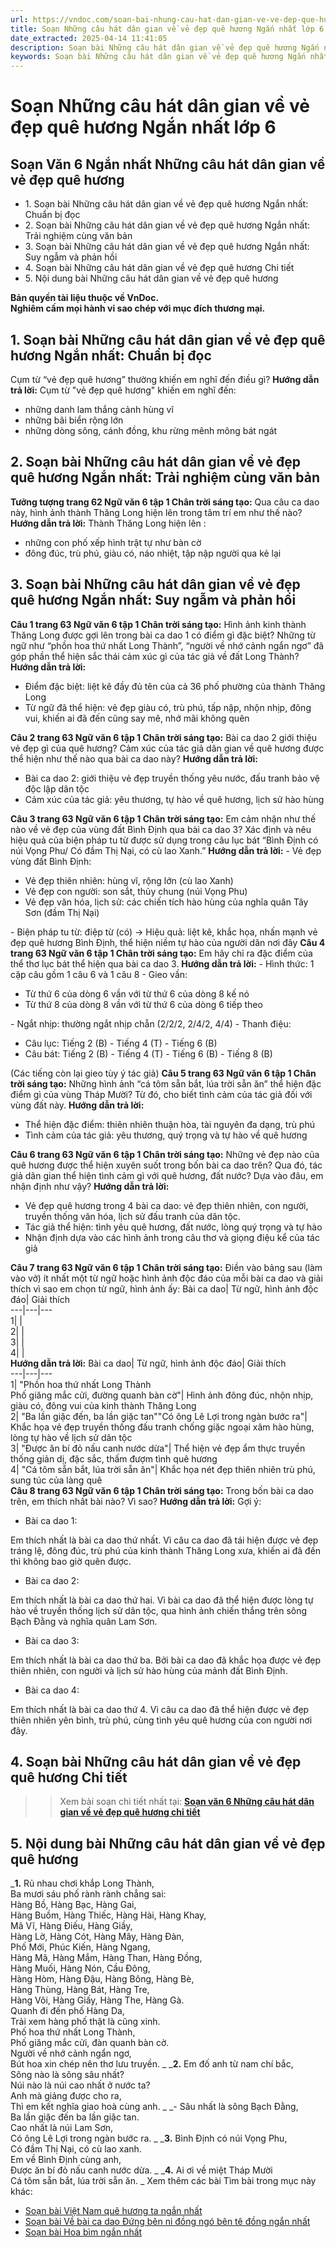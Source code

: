 ```yaml
---
url: https://vndoc.com/soan-bai-nhung-cau-hat-dan-gian-ve-ve-dep-que-huong-ngan-nhat-245746
title: Soạn Những câu hát dân gian về vẻ đẹp quê hương Ngắn nhất lớp 6 - VnDoc.com
date_extracted: 2025-04-14 11:41:05
description: Soạn bài Những câu hát dân gian về vẻ đẹp quê hương Ngắn nhất do VnDoc biên soạn nhằm giúp các em HS đạt kết quả tốt trong quá trình làm bài tập và học tập môn Ngữ văn lớp 6.
keywords: Soạn bài Những câu hát dân gian về vẻ đẹp quê hương Ngắn nhất,Soạn bài Những câu hát dân gian về vẻ đẹp quê hương Ngắn gọn,Soạn bài Những câu hát dân gian về vẻ đẹp quê hương ngắn,Soạn Những câu hát dân gian về vẻ đẹp quê hương ngắn nhất,Soạn Những câu hát dân gian về vẻ đẹp quê hương ngắn gọn,bài Những câu hát dân gian về vẻ đẹp quê hương ngắn,Soạn văn 6 Những câu hát dân gian về vẻ đẹp quê hương,Soạn bài Những câu hát dân gian về vẻ đẹp quê hương,Soạn Những câu hát dân gian về vẻ đẹp quê hương
---
```


# Soạn Những câu hát dân gian về vẻ đẹp quê hương Ngắn nhất lớp 6
## **Soạn Văn 6 Ngắn nhất Những câu hát dân gian về vẻ đẹp quê hương**
  * 1\. Soạn bài Những câu hát dân gian về vẻ đẹp quê hương Ngắn nhất: Chuẩn bị đọc
  * 2\. Soạn bài Những câu hát dân gian về vẻ đẹp quê hương Ngắn nhất: Trải nghiệm cùng văn bản
  * 3\. Soạn bài Những câu hát dân gian về vẻ đẹp quê hương Ngắn nhất: Suy ngẫm và phản hồi
  * 4\. Soạn bài Những câu hát dân gian về vẻ đẹp quê hương Chi tiết
  * 5\. Nội dung bài Những câu hát dân gian về vẻ đẹp quê hương

**Bản quyền tài liệu thuộc về VnDoc.  
Nghiêm cấm mọi hành vi sao chép với mục đích thương mại.**
## **1\. Soạn bài Những câu hát dân gian về vẻ đẹp quê hương Ngắn nhất: Chuẩn bị đọc**
Cụm từ “vẻ đẹp quê hương” thường khiến em nghĩ đến điều gì?
**Hướng dẫn trả lời:**
Cụm từ "vẻ đẹp quê hương" khiến em nghĩ đến:
  * những danh lam thắng cảnh hùng vĩ
  * những bãi biển rộng lớn
  * những dòng sông, cánh đồng, khu rừng mênh mông bát ngát

## **2\. Soạn bài Những câu hát dân gian về vẻ đẹp quê hương Ngắn nhất: Trải nghiệm cùng văn bản**
**Tưởng tượng trang 62 Ngữ văn 6 tập 1 Chân trời sáng tạo:** Qua câu ca dao này, hình ảnh thành Thăng Long hiện lên trong tâm trí em như thế nào?
**Hướng dẫn trả lời:**
Thành Thăng Long hiện lên :
  * những con phố xếp hình trật tự như bàn cờ
  * đông đúc, trù phú, giàu có, náo nhiệt, tập nập người qua kẻ lại

## **3\. Soạn bài Những câu hát dân gian về vẻ đẹp quê hương Ngắn nhất: Suy ngẫm và phản hồi**
**Câu 1 trang 63 Ngữ văn 6 tập 1 Chân trời sáng tạo:** Hình ảnh kinh thành Thăng Long được gợi lên trong bài ca dao 1 có điểm gì đặc biệt? Những từ ngữ như “phồn hoa thứ nhất Long Thành”, “người về nhớ cảnh ngẩn ngơ” đã góp phần thể hiện sắc thái cảm xúc gì của tác giả về đất Long Thành?
**Hướng dẫn trả lời:**
  * Điểm đặc biệt: liệt kê đầy đủ tên của cả 36 phố phường của thành Thăng Long
  * Từ ngữ đã thể hiện: vẻ đẹp giàu có, trù phú, tấp nập, nhộn nhịp, đông vui, khiến ai đã đến cũng say mê, nhớ mãi không quên

**Câu 2 trang 63 Ngữ văn 6 tập 1 Chân trời sáng tạo:** Bài ca dao 2 giới thiệu vẻ đẹp gì của quê hương? Cảm xúc của tác giả dân gian về quê hương được thể hiện như thế nào qua bài ca dao này?
**Hướng dẫn trả lời:**
  * Bài ca dao 2: giới thiệu vẻ đẹp truyền thống yêu nước, đấu tranh bảo vệ độc lập dân tộc
  * Cảm xúc của tác giả: yêu thương, tự hào về quê hương, lịch sử hào hùng

**Câu 3 trang 63 Ngữ văn 6 tập 1 Chân trời sáng tạo:** Em cảm nhận như thế nào về vẻ đẹp của vùng đất Bình Định qua bài ca dao 3? Xác định và nêu hiệu quả của biện pháp tu từ được sử dụng trong câu lục bát “Bình Định có núi Vọng Phu/ Có đầm Thị Nại, có cù lao Xanh.”
**Hướng dẫn trả lời:**
\- Vẻ đẹp vùng đất Bình Định:
  * Vẻ đẹp thiên nhiên: hùng vĩ, rộng lớn \(cù lao Xanh\)
  * Vẻ đẹp con người: son sắt, thủy chung \(núi Vọng Phu\)
  * Vẻ đẹp văn hóa, lịch sử: các chiến tích hào hùng của nghĩa quân Tây Sơn \(đầm Thị Nại\)

\- Biện pháp tu từ: điệp từ \(có\)
→ Hiệu quả: liệt kê, khắc họa, nhấn mạnh vẻ đẹp quê hương Bình Định, thể hiện niềm tự hào của người dân nơi đây
**Câu 4 trang 63 Ngữ văn 6 tập 1 Chân trời sáng tạo:** Em hãy chỉ ra đặc điểm của thể thơ lục bát thể hiện qua bài ca dao 3.
**Hướng dẫn trả lời:**
\- Hình thức: 1 cặp câu gồm 1 câu 6 và 1 câu 8
\- Gieo vần:
  * Từ thứ 6 của dòng 6 vần với từ thứ 6 của dòng 8 kế nó
  * Từ thứ 8 của dòng 8 vần với từ thứ 6 của dòng 6 tiếp theo

\- Ngắt nhịp: thường ngắt nhịp chẵn \(2/2/2, 2/4/2, 4/4\)
\- Thanh điệu:
  * Câu lục: Tiếng 2 \(B\) - Tiếng 4 \(T\) - Tiếng 6 \(B\)
  * Câu bát: Tiếng 2 \(B\) - Tiếng 4 \(T\) - Tiếng 6 \(B\) - Tiếng 8 \(B\)

\(Các tiếng còn lại gieo tùy ý tác giả\)
**Câu 5 trang 63 Ngữ văn 6 tập 1 Chân trời sáng tạo:** Những hình ảnh “cá tôm sẵn bắt, lúa trời sẵn ăn” thể hiện đặc điểm gì của vùng Tháp Mười? Từ đó, cho biết tình cảm của tác giả đối với vùng đất này.
**Hướng dẫn trả lời:**
  * Thể hiện đặc điểm: thiên nhiên thuận hòa, tài nguyên đa dạng, trù phú
  * Tình cảm của tác giả: yêu thương, quý trọng và tự hào về quê hương

**Câu 6 trang 63 Ngữ văn 6 tập 1 Chân trời sáng tạo:** Những vẻ đẹp nào của quê hương được thể hiện xuyên suốt trong bốn bài ca dao trên? Qua đó, tác giả dân gian thể hiện tình cảm gì với quê hương, đất nước? Dựa vào đâu, em nhận định như vậy?
**Hướng dẫn trả lời:**
  * Vẻ đẹp quê hương trong 4 bài ca dao: vẻ đẹp thiên nhiên, con người, truyền thống văn hóa, lịch sử đấu tranh của dân tộc.
  * Tác giả thể hiện: tình yêu quê hương, đất nước, lòng quý trọng và tự hào
  * Nhận định dựa vào các hình ảnh trong câu thơ và giọng điệu kể của tác giả

**Câu 7 trang 63 Ngữ văn 6 tập 1 Chân trời sáng tạo:** Điền vào bảng sau \(làm vào vở\) ít nhất một từ ngữ hoặc hình ảnh độc đáo của mỗi bài ca dao và giải thích vì sao em chọn từ ngữ, hình ảnh ấy:
Bài ca dao| Từ ngữ, hình ảnh độc đáo| Giải thích  
---|---|---  
1| |   
2| |   
3| |   
4| |   
**Hướng dẫn trả lời:**
Bài ca dao| Từ ngữ, hình ảnh độc đáo| Giải thích  
---|---|---  
1| "Phồn hoa thứ nhất Long Thành   
Phố giăng mắc cửi, đường quanh bàn cờ"| Hình ảnh đông đúc, nhộn nhịp, giàu có, đông vui của kinh thành Thăng Long  
2| "Ba lần giặc đến, ba lần giặc tan""Có ông Lê Lợi trong ngàn bước ra"| Khắc họa vẻ đẹp truyền thống đấu tranh chống giặc ngoại xâm hào hùng, lòng tự hào về lịch sử dân tộc  
3| "Được ăn bí đỏ nấu canh nước dừa"| Thể hiện vẻ đẹp ẩm thực truyền thống giản dị, đặc sắc, thấm đượm tình quê hương  
4| "Cá tôm sẵn bắt, lúa trời sẵn ăn"| Khắc họa nét đẹp thiên nhiên trù phú, sung túc của làng quê  
**Câu 8 trang 63 Ngữ văn 6 tập 1 Chân trời sáng tạo:** Trong bốn bài ca dao trên, em thích nhất bài nào? Vì sao?
**Hướng dẫn trả lời:**
Gợi ý:
  * Bài ca dao 1:

Em thích nhất là bài ca dao thứ nhất. Vì câu ca dao đã tái hiện được vẻ đẹp tráng lệ, đông đúc, trù phú của kinh thành Thăng Long xưa, khiến ai đã đến thì không bao giờ quên được.
  * Bài ca dao 2:

Em thích nhất là bài ca dao thứ hai. Vì bài ca dao đã thể hiện được lòng tự hào về truyền thống lịch sử dân tộc, qua hình ảnh chiến thắng trên sông Bạch Đằng và nghĩa quân Lam Sơn.
  * Bài ca dao 3:

Em thích nhất là bài ca dao thứ ba. Bởi bài ca dao đã khắc họa được vẻ đẹp thiên nhiên, con người và lịch sử hào hùng của mảnh đất Bình Định.
  * Bài ca dao 4:

Em thích nhất là bài ca dao thứ 4. Vì câu ca dao đã thể hiện được vẻ đẹp thiên nhiên yên bình, trù phú, cùng tình yêu quê hương của con người nơi đây.
## **4\. Soạn bài Những câu hát dân gian về vẻ đẹp quê hương Chi tiết**
>> Xem bài soạn chi tiết nhất tại: **[Soạn văn 6 Những câu hát dân gian về vẻ đẹp quê hương chi tiết](<https://vndoc.com/soan-nhung-cau-hat-dan-gian-ve-ve-dep-que-huong-233875>)**
## **5\. Nội dung bài Những câu hát dân gian về vẻ đẹp quê hương**
 _**1.** Rủ nhau chơi khắp Long Thành,  
Ba mươi sáu phố rành rành chẳng sai:  
Hàng Bồ, Hàng Bạc, Hàng Gai,  
Hàng Buồm, Hàng Thiếc, Hàng Hài, Hàng Khay,  
Mã Vĩ, Hàng Điếu, Hàng Giầy,  
Hàng Lờ, Hàng Cót, Hàng Mây, Hàng Đàn,  
Phố Mới, Phúc Kiến, Hàng Ngang,  
Hàng Mã, Hàng Mắm, Hàng Than, Hàng Đồng,  
Hàng Muối, Hàng Nón, Cầu Đông,  
Hàng Hòm, Hàng Đậu, Hàng Bông, Hàng Bè,  
Hàng Thùng, Hàng Bát, Hàng Tre,  
Hàng Vôi, Hàng Giấy, Hàng The, Hàng Gà.  
Quanh đi đến phố Hàng Da,  
Trải xem hàng phố thật là cũng xinh.  
Phố hoa thứ nhất Long Thành,  
Phố giăng mắc cửi, đàn quanh bàn cờ.  
Người về nhớ cảnh ngẩn ngơ,  
Bút hoa xin chép nên thơ lưu truyền. _
_**2.** Em đố anh từ nam chí bắc,  
Sông nào là sông sâu nhất?  
Núi nào là núi cao nhất ở nước ta?  
Anh mà giảng được cho ra,  
Thì em kết nghĩa giao hoà cùng anh. _
_\- Sâu nhất là sông Bạch Đằng,  
Ba lần giặc đến ba lần giặc tan.  
Cao nhất là núi Lam Sơn,  
Có ông Lê Lợi trong ngàn bước ra. _
_**3.** Bình Định có núi Vọng Phu,  
Có đầm Thị Nại, có cù lao xanh.  
Em về Bình Định cùng anh,  
Được ăn bí đỏ nấu canh nước dừa. _
_**4.** Ai ơi về miệt Tháp Mười  
Cá tôm sẵn bắt, lúa trời sẵn ăn. _
Xem thêm các bài Tìm bài trong mục này khác:
  * [Soạn bài Việt Nam quê hương ta ngắn nhất](</soan-bai-viet-nam-que-huong-ta-ngan-nhat-245762>)
  * [Soạn bài Về bài ca dao Đứng bên ni đồng ngó bên tê đồng ngắn nhất](</soan-bai-ve-bai-ca-dao-dung-ben-ni-dong-ngo-ben-te-dong-ngan-nhat-245771>)
  * [Soạn bài Hoa bìm ngắn nhất](</soan-bai-hoa-bim-ngan-nhat-245845>)


